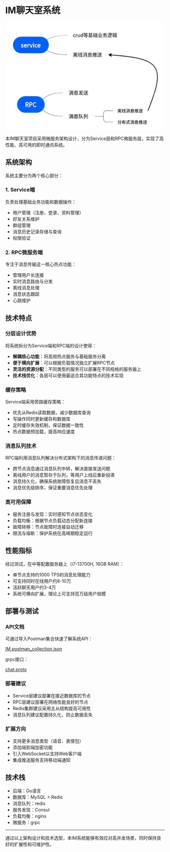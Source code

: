 # IM聊天室系统

![image.jpg](image.jpg)

本IM聊天室项目采用微服务架构设计，分为Service层和RPC微服务层，实现了高性能、高可用的即时通讯系统。

## 系统架构

系统主要分为两个核心部分：

### 1. Service端

负责处理基础业务功能和数据操作：

- 用户管理（注册、登录、资料管理）
- 好友关系维护
- 群组管理
- 消息历史记录存储与查询
- 权限验证

### 2. RPC微服务端

专注于消息传输这一核心热点功能：

- 管理用户长连接
- 实时消息路由与分发
- 离线消息处理
- 消息状态跟踪
- 心跳维护

## 技术特点

### 分层设计优势

将系统拆分为Service端和RPC端的设计使得：

- **解耦核心功能**：将高频热点服务与基础服务分离
- **便于横向扩展**：可以根据负载情况独立扩展RPC节点
- **灵活的资源分配**：不同类型的服务可以部署在不同规格的服务器上
- **技术栈优化**：各层可以使用最适合其功能特点的技术实现

### 缓存策略

Service端采用旁路缓存策略：

- 优先从Redis读取数据，减少数据库查询
- 写操作同时更新缓存和数据库
- 定时缓存失效机制，保证数据一致性
- 热点数据预加载，提高响应速度

### 消息队列技术

RPC端利用消息队列解决分布式架构下的消息传递问题：

- 跨节点消息通过消息队列中转，解决直接发送问题
- 离线用户的消息暂存于队列，等用户上线后重新投递
- 消息持久化，确保系统故障恢复后消息不丢失
- 消息优先级排序，保证重要消息优先处理

### 高可用保障

- 服务注册与发现：实时感知节点状态变化
- 负载均衡：根据节点负载动态分配新连接
- 故障转移：节点故障时连接自动迁移
- 限流与熔断：保护系统在高峰期稳定运行

## 性能指标

经过测试，在中等配置服务器上（i7-13700H, 16GB RAM）：

- 单节点支持约1000 TPS的消息处理能力
- 可支持同时在线用户约8-10万
- 活跃聊天用户约3-4万
- 系统可横向扩展，理论上可支持百万级用户规模

## 部署与测试

### API文档

可通过导入Postman集合快速了解系统API：

[IM.postman_collection.json](config/IM.postman_collection.json)

grpc接口：

[chat.proto](chat.proto)

### 部署建议

- Service层建议部署在接近数据库的节点
- RPC层建议部署在网络性能良好的节点
- Redis集群建议采用主从结构提高可用性
- 消息队列建议配置持久化，防止数据丢失

### 扩展方向

- 支持更多消息类型（语音、表情包）
- 添加端到端加密功能
- 引入WebSocket以支持Web客户端
- 集成推送服务支持移动端通知

## 技术栈

- 后端：Go语言
- 数据库：MySQL + Redis
- 消息队列：redis
- 服务发现：Consul
- 负载均衡：nginx
- 微服务：grpc

---

通过以上架构设计和技术选型，本IM系统能够有效应对高并发场景，同时保持良好的扩展性和可维护性。
